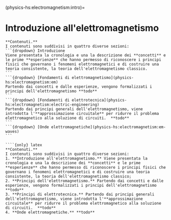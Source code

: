 (physics-hs:electromagnetism:intro)=
# Introduzione all'elettromagnetismo


````{only} html
**Contenuti.**
I contenuti sono suddivisi in quattro diverse sezioni:
```{dropdown} Introduzione
Viene presentata la cronologia e una la descrizione dei **concetti** e le prime **esperienze** che hanno permesso di riconoscere i principi fisici che governano i fenomeni elettromagnetici e di costruire una teoria consistente, la teoria dell'elettromagnetismo classico.
```
```{dropdown} [Fondamenti di elettromagnetismo](physics-hs:electromagnetism:em)
Partendo dai concetti e dalle esperienze, vengono formalizzati i principi dell'elettromagnetismo **todo**
```
```{dropdown} [Fondamenti di elettrotecnica](physics-hs:electromagnetism:electric-engineering)
Partendo dai principi generali dell'elettromagnetismo, viene introdotta l'**approssimazione circuitale** per ridurre il problema elettromagnetico alla soluzione di circuiti.  **todo**
```
```{dropdown} [Onde elettromagnetiche](physics-hs:electromagnetism:em-waves)
```

````{only} latex
**Contenuti.**
I contenuti sono suddivisi in quattro diverse sezioni:
1. **Introduzione all'elettromagnetismo.** Viene presentata la cronologia e una la descrizione dei **concetti** e le prime **esperienze** che hanno permesso di riconoscere i principi fisici che governano i fenomeni elettromagnetici e di costruire una teoria consistente, la teoria dell'elettromagnetismo classico;
2. **Principi dell'elettromagnetismo.** Partendo dai concetti e dalle esperienze, vengono formalizzati i principi dell'elettromagnetismo **todo**
3. **Principi di elettrotecnica.** Partendo dai principi generali dell'elettromagnetismo, viene introdotta l'**approssimazione circuitale** per ridurre il problema elettromagnetico alla soluzione di circuiti.  **todo**
4. **Onde elettromagnetiche.** **todo**
````
